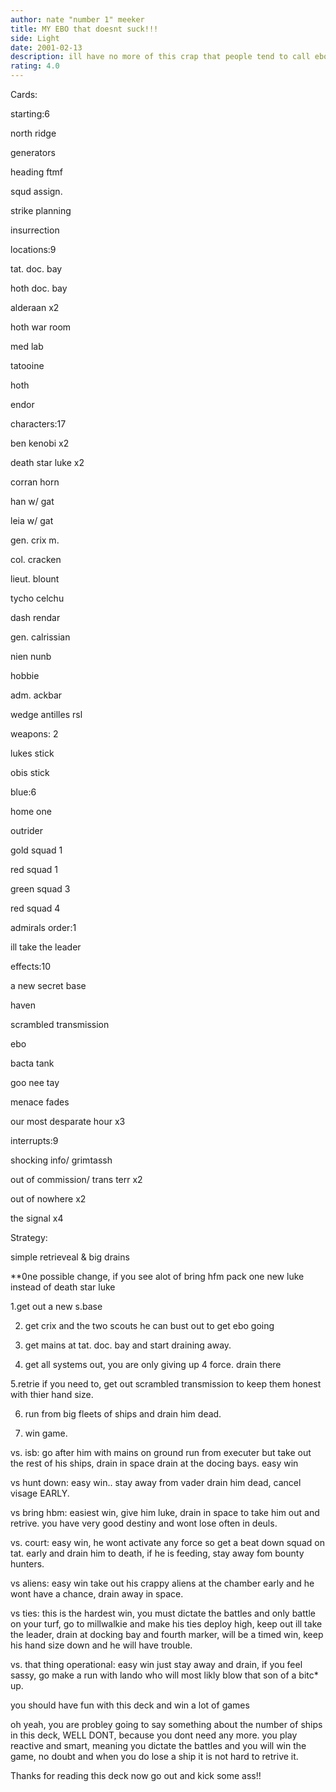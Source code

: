 ```yaml
---
author: nate "number 1" meeker
title: MY EBO that doesnt suck!!!
side: Light
date: 2001-02-13
description: ill have no more of this crap that people tend to call ebo these days!!!
rating: 4.0
---
```

Cards: 

starting:6
north ridge
generators
heading ftmf
squd assign.
strike planning
insurrection

locations:9
tat. doc. bay
hoth doc. bay
alderaan x2
hoth war room
med lab
tatooine
hoth
endor

characters:17
ben kenobi x2
death star luke x2
corran horn
han w/ gat
leia w/ gat
gen. crix m.
col. cracken
lieut. blount
tycho celchu
dash rendar
gen. calrissian
nien nunb
hobbie
adm. ackbar
wedge antilles rsl

weapons: 2
lukes stick
obis stick

blue:6
home one
outrider
gold squad 1
red squad 1
green squad 3
red squad 4

admirals order:1
ill take the leader

effects:10
a new secret base
haven
scrambled transmission
ebo
bacta tank
goo nee tay
menace fades
our most desparate hour x3

interrupts:9
shocking info/ grimtassh
out of commission/ trans terr x2
out of nowhere x2
the signal x4



Strategy: 

simple retrieveal & big drains
**0ne possible change, if you see alot of bring hfm pack one new luke instead of death star luke

1.get out a new s.base
2. get crix and the two scouts he can bust out to get ebo going
3. get mains at tat. doc. bay and start draining away.
4. get all systems out, you are only giving up 4 force. drain there
5.retrie if you need to, get out scrambled transmission to keep them honest with thier hand size.
6. run from big fleets of ships and drain him dead.
7. win game.

vs. isb: go after him with mains on ground run from executer but take out the rest of his ships, drain in space drain at the docing bays. easy win

vs hunt down: easy win.. stay away from vader drain him dead, cancel visage EARLY.

vs bring hbm: easiest win, give him luke, drain in space to take him out and retrive. you have very good destiny and wont lose often in deuls.

vs. court: easy win, he wont activate any force so get a beat down squad on tat. early and drain him to death, if he is feeding, stay away fom bounty hunters.

vs aliens: easy win take out his crappy aliens at the chamber early and he wont have a chance, drain away in space.

vs ties: this is the hardest win, you must dictate the battles and only battle on your turf, go to millwalkie and make his ties deploy high, keep out ill take the leader, drain at docking bay and fourth marker, will be a timed win, keep his hand size down and he will have trouble.

vs. that thing operational: easy win just stay away and drain, if you feel sassy, go make a run with lando who will most likly blow that son of a bitc* up.

you should have fun with this deck and win a lot of games
oh yeah, you are probley going to say something about the number of ships in this deck, WELL DONT, because you dont need any more. you play reactive and smart, meaning you dictate the battles and you will win the game, no doubt and when you do lose a ship it is not hard to retrive it. 
Thanks for reading this deck now go out and kick some ass!! 